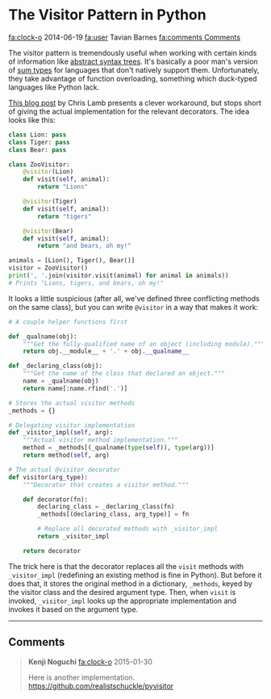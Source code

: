 # The Visitor Pattern in Python

<div class="infobar">

<fa:clock-o> 2014-06-19
<fa:user> Tavian Barnes
[<fa:comments> Comments](#comments)

</div>


The visitor pattern is tremendously useful when working with certain kinds of information like [abstract syntax trees].
It's basically a poor man's version of [sum types] for languages that don't natively support them.
Unfortunately, they take advantage of function overloading, something which duck-typed languages like Python lack.

[abstract syntax trees]: https://en.wikipedia.org/wiki/Abstract_syntax_tree
[sum types]: https://en.wikipedia.org/wiki/Algebraic_data_type

[This blog post] by Chris Lamb presents a clever workaround, but stops short of giving the actual implementation for the relevant decorators.
The idea looks like this:

[This blog post]: https://chris-lamb.co.uk/posts/visitor-pattern-in-python

```python
class Lion: pass
class Tiger: pass
class Bear: pass

class ZooVisitor:
    @visitor(Lion)
    def visit(self, animal):
        return "Lions"

    @visitor(Tiger)
    def visit(self, animal):
        return "tigers"

    @visitor(Bear)
    def visit(self, animal):
        return "and bears, oh my!"

animals = [Lion(), Tiger(), Bear()]
visitor = ZooVisitor()
print(', '.join(visitor.visit(animal) for animal in animals))
# Prints "Lions, tigers, and bears, oh my!"
```

It looks a little suspicious (after all, we've defined three conflicting methods on the same class), but you can write `@visitor` in a way that makes it work:

```python
# A couple helper functions first

def _qualname(obj):
    """Get the fully-qualified name of an object (including module)."""
    return obj.__module__ + '.' + obj.__qualname__

def _declaring_class(obj):
    """Get the name of the class that declared an object."""
    name = _qualname(obj)
    return name[:name.rfind('.')]

# Stores the actual visitor methods
_methods = {}

# Delegating visitor implementation
def _visitor_impl(self, arg):
    """Actual visitor method implementation."""
    method = _methods[(_qualname(type(self)), type(arg))]
    return method(self, arg)

# The actual @visitor decorator
def visitor(arg_type):
    """Decorator that creates a visitor method."""

    def decorator(fn):
        declaring_class = _declaring_class(fn)
        _methods[(declaring_class, arg_type)] = fn

        # Replace all decorated methods with _visitor_impl
        return _visitor_impl

    return decorator
```

The trick here is that the decorator replaces all the `visit` methods with `_visitor_impl` (redefining an existing method is fine in Python).
But before it does that, it stores the original method in a dictionary, `_methods`, keyed by the visitor class and the desired argument type.
Then, when `visit` is invoked, `_visitor_impl` looks up the appropriate implementation and invokes it based on the argument type.

---


## Comments

> **Kenji Noguchi**
> <fa:clock-o> 2015-01-30
>
> Here is another implementation. \
> <https://github.com/realistschuckle/pyvisitor>
